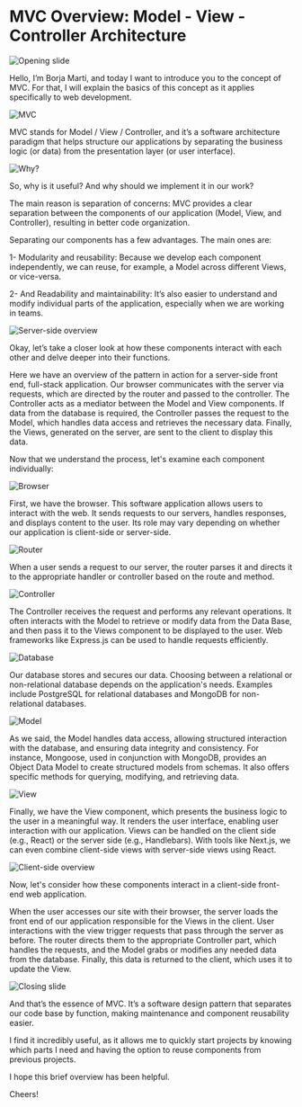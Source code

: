 # MVC Overview: Model - View - Controller Architecture

![Opening slide](slides/MVC_01.jpg)

Hello, I’m Borja Martí, and today I want to introduce you to the concept of MVC. For that, I will explain the basics of this concept as it applies specifically to web development.

![MVC](slides/MVC_02.jpg)

MVC stands for Model / View / Controller, and it’s a software architecture paradigm that helps structure our applications by separating the business logic (or data) from the presentation layer (or user interface).

![Why?](slides/MVC_03.jpg)

So, why is it useful? And why should we implement it in our work?

The main reason is separation of concerns: MVC provides a clear separation between the components of our application (Model, View, and Controller), resulting in better code organization.

Separating our components has a few advantages. The main ones are:

1-    Modularity and reusability: Because we develop each component independently, we can reuse, for example, a Model across different Views, or vice-versa.

2-    And Readability and maintainability: It’s also easier to understand and modify individual parts of the application, especially when we are working in teams.

![Server-side overview](slides/MVC_04.jpg)

Okay, let’s take a closer look at how these components interact with each other and delve deeper into their functions.

Here we have an overview of the pattern in action for a server-side front end, full-stack application. Our browser communicates with the server via requests, which are directed by the router and passed to the controller. The Controller acts as a mediator between the Model and View components. If data from the database is required, the Controller passes the request to the Model, which handles data access and retrieves the necessary data. Finally, the Views, generated on the server, are sent to the client to display this data.

Now that we understand the process, let's examine each component individually:

![Browser](slides/MVC_05.jpg)

First, we have the browser. This software application allows users to interact with the web. It sends requests to our servers, handles responses, and displays content to the user. Its role may vary depending on whether our application is client-side or server-side.

![Router](slides/MVC_06.jpg)

When a user sends a request to our server, the router parses it and directs it to the appropriate handler or controller based on the route and method.

![Controller](slides/MVC_07.jpg)

The Controller receives the request and performs any relevant operations. It often interacts with the Model to retrieve or modify data from the Data Base, and then pass it to the Views component to be displayed to the user. Web frameworks like Express.js can be used to handle requests efficiently.

![Database](slides/MVC_08.jpg)

Our database stores and secures our data. Choosing between a relational or non-relational database depends on the application's needs. Examples include PostgreSQL for relational databases and MongoDB for non-relational databases.

![Model](slides/MVC_09.jpg)

As we said, the Model handles data access, allowing structured interaction with the database, and ensuring data integrity and consistency. For instance, Mongoose, used in conjunction with MongoDB, provides an Object Data Model to create structured models from schemas. It also offers specific methods for querying, modifying, and retrieving data.

![View](slides/MVC_10.jpg)

Finally, we have the View component, which presents the business logic to the user in a meaningful way. It renders the user interface, enabling user interaction with our application. Views can be handled on the client side (e.g., React) or the server side (e.g., Handlebars). With tools like Next.js, we can even combine client-side views with server-side views using React.

![Client-side overview](slides/MVC_11.jpg)

Now, let's consider how these components interact in a client-side front-end web application.

When the user accesses our site with their browser, the server loads the front end of our application responsible for the Views in the client. User interactions with the view trigger requests that pass through the server as before. The router directs them to the appropriate Controller part, which handles the requests, and the Model grabs or modifies any needed data from the database. Finally, this data is returned to the client, which uses it to update the View.

![Closing slide](slides/MVC_12.jpg)

And that’s the essence of MVC. It’s a software design pattern that separates our code base by function, making maintenance and component reusability easier.

I find it incredibly useful, as it allows me to quickly start projects by knowing which parts I need and having the option to reuse components from previous projects.

I hope this brief overview has been helpful.

Cheers!